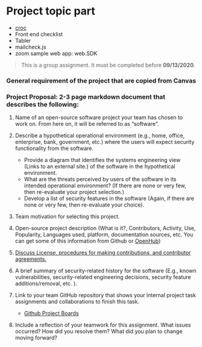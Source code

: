 # Project topic part 
* [croc](https://github.com/schollz/croc)
* Front end checklist
* Tabler
* mailcheck.js
* zoom sample web app: web.SDK




> This is a group assignment. It must be completed before **09/13/2020**.

### **General requirement of the project that are copied from Canvas**
### Project Proposal: 2-3 page markdown document that describes the following:
1. Name of an open-source software project your team has chosen to work on. From here on, it will be referred to as “software”.
2. Describe a hypothetical operational environment (e.g., home, office, enterprise, bank, government, etc.) where the users will expect security functionality from the software.
   * Provide a diagram that identifies the systems engineering view (Links to an external site.) of the software in the hypothetical environment. 
   * What are the threats perceived by users of the software in its intended operational environment? (If there are none or very few, then re-evaluate your project selection.)
   * Develop a list of security features in the software (Again, if there are none or very few, then re-evaluate your choice).
3. Team motivation for selecting this project.
4. Open-source project description (What is it?, Contributors, Activity, Use, Popularity, Languages used, platform, documentation sources, etc. You can get some of this              information from Github or [OpenHub](https://www.openhub.net/))
5. [Discuss License, procedures for making contributions, and contributor agreements.](https://opensource.guide/how-to-contribute/#orienting-yourself-to-a-new-project)
6. A brief summary of security-related history for the software (E.g., known vulnerabilities, security-related engineering decisions, security feature additions/removal, etc. ).
7. Link to your team GitHub repository that shows your internal project task assignments and collaborations to finish this task. 
   * [Github Project Boards](https://help.github.com/articles/about-project-boards/)
   
8. Include a reflection of your teamwork for this assignment. What issues occurred? How did you resolve them? What did you plan to change moving forward? 
